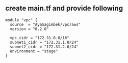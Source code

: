 ## create main.tf and provide following

```hcl
module "vpc" {
  source  = "AyaSagimbek/vpc/aws"
  version = "0.2.0"
  
  vpc_cidr = "172.31.0.0/16"
  subnet1_cidr = "172.31.1.0/24"
  subnet2_cidr = "172.31.2.0/24"
  environment = "stage"
}
```